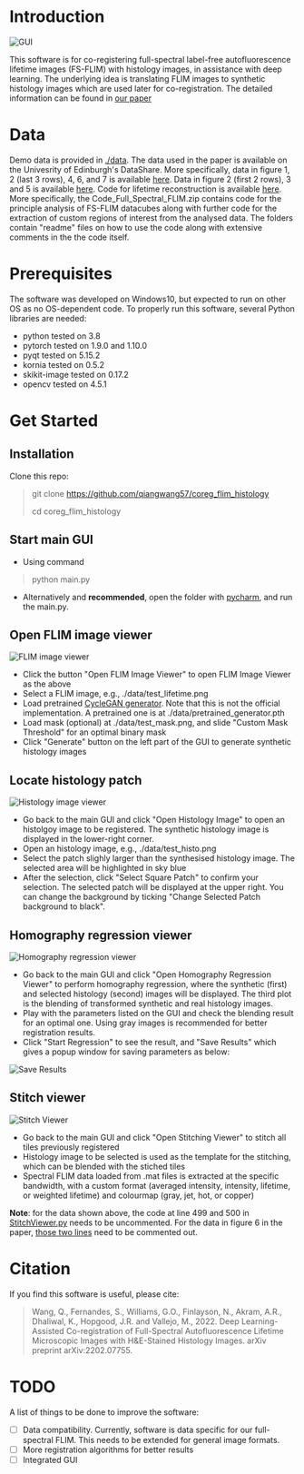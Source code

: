 # Introduction

![GUI](./images/gui.png)

This software is for co-registering full-spectral label-free autofluorescence lifetime images (FS-FLIM) with histology images, in assistance with deep learning. The underlying idea is translating FLIM images to synthetic histology images which are used later for co-registration. The detailed information can be found in [our paper](https://arxiv.org/abs/2202.07755)

# Data
Demo data is provided in [./data](./data). The data used in the paper is available on the Univesrity of Edinburgh's DataShare. 
More specifically, data in figure 1, 2 (last 3 rows), 4, 6, and 7 is available [here](https://doi.org/10.7488/ds/3099). 
Data in figure 2 (first 2 rows), 3 and 5 is available [here](https://doi.org/10.7488/ds/3421). 
Code for lifetime reconstruction is available [here](https://doi.org/10.7488/ds/3099). 
More specifically, the Code_Full_Spectral_FLIM.zip contains code for the principle analysis of FS-FLIM datacubes along with further code for the extraction of custom regions of interest from the analysed data. The folders contain "readme" files on how to use the code along with extensive comments in the the code itself. 

# Prerequisites
The software was developed on Windows10, but expected to run on other OS as no OS-dependent code.
To properly run this software, several Python libraries are needed:
- python tested on 3.8
- pytorch tested on 1.9.0 and 1.10.0
- pyqt tested on 5.15.2
- kornia tested on 0.5.2
- skikit-image tested on 0.17.2
- opencv tested on 4.5.1

# Get Started
## Installation
Clone this repo:
>git clone https://github.com/qiangwang57/coreg_flim_histology
> 
> cd coreg_flim_histology

## Start main GUI
- Using command
> python main.py

- Alternatively and **recommended**, open the folder with [pycharm](https://www.jetbrains.com/pycharm/), and run the main.py.

## Open FLIM image viewer

![FLIM image viewer](./images/flim_viewer.png)

- Click the button "Open FLIM Image Viewer" to open FLIM Image Viewer as the above
- Select a FLIM image, e.g., ./data/test_lifetime.png
- Load pretrained [CycleGAN generator](https://github.com/aitorzip/PyTorch-CycleGAN). Note that this is not the official implementation. A pretrained one is at ./data/pretrained_generator.pth
- Load mask (optional) at ./data/test_mask.png, and slide "Custom Mask Threshold" for an optimal binary mask
- Click "Generate" button on the left part of the GUI to generate synthetic histology images

## Locate histology patch

![Histology image viewer](./images/histo_viewer.png)

- Go back to the main GUI and click "Open Histology Image" to open an histolgoy image to be registered. The synthetic histology image is displayed in the lower-right corner.
- Open an histology image, e.g., ./data/test_histo.png
- Select the patch slighly larger than the synthesised histology image. The selected area will be highlighted in sky blue
- After the selection, click "Select Square Patch" to confirm your selection. The selected patch will be displayed at the upper right. You can change the background by ticking "Change Selected Patch background to black".

## Homography regression viewer

![Homography regression viewer](./images/regression.png)

- Go back to the main GUI and click "Open Homography Regression Viewer" to perform homography regression, where the synthetic (first) and selected histology (second) images will be displayed. The third plot is the blending of transformed synthetic and real histology images.
- Play with the parameters listed on the GUI and check the blending result for an optimal one. Using gray images is recommended for better registration results.
- Click "Start Regression" to see the result, and "Save Results" which gives a popup window for saving parameters as below:

![Save Results](./images/save_results.png)

## Stitch viewer

![Stitch Viewer](./images/stitch_viewer.png)

- Go back to the main GUI and click "Open Stitching Viewer" to stitch all tiles previously registered
- Histology image to be selected is used as the template for the stitching, which can be blended with the stiched tiles
- Spectral FLIM data loaded from .mat files is extracted at the specific bandwidth, with a custom format (averaged intensity, intensity, lifetime, or weighted lifetime) and colourmap (gray, jet, hot, or copper)

**Note**: for the data shown above, the code at line 499 and 500 in [StitchViewer.py](https://github.com/qiangwang57/coreg_flim_histology/blob/553bfc9ebc60492141fdb41e3f44d8ea562d7b6d/gui/StitchViewer.py#L499-L500) needs to be uncommented. For the data in figure 6 in the paper, [those two lines](https://github.com/qiangwang57/coreg_flim_histology/blob/553bfc9ebc60492141fdb41e3f44d8ea562d7b6d/gui/StitchViewer.py#L499-L500) need to be commented out.

# Citation
If you find this software is useful, please cite:
>Wang, Q., Fernandes, S., Williams, G.O., Finlayson, N., Akram, A.R., Dhaliwal, K., Hopgood, J.R. and Vallejo, M., 2022. Deep Learning-Assisted Co-registration of Full-Spectral Autofluorescence Lifetime Microscopic Images with H&E-Stained Histology Images. arXiv preprint arXiv:2202.07755.


# TODO
A list of things to be done to improve the software:
- [ ] Data compatibility. Currently, software is data specific for our full-spectral FLIM. This needs to be extended for general image formats.
- [ ] More registration algorithms for better results
- [ ] Integrated GUI